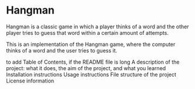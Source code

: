 # Hangman
Hangman is a classic game in which a player thinks of a word and the other player tries to guess that word within a certain amount of attempts.

This is an implementation of the Hangman game, where the computer thinks of a word and the user tries to guess it. 

to add
    Table of Contents, if the README file is long
    A description of the project: what it does, the aim of the project, and what you learned
    Installation instructions
    Usage instructions
    File structure of the project
    License information
